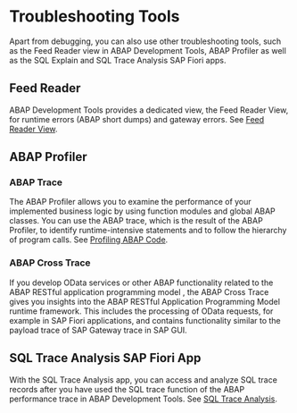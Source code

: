 <!-- loio911438b1089345cba92410f0acd5970d -->

# Troubleshooting Tools

Apart from debugging, you can also use other troubleshooting tools, such as the Feed Reader view in ABAP Development Tools, ABAP Profiler as well as the SQL Explain and SQL Trace Analysis SAP Fiori apps.



<a name="loio911438b1089345cba92410f0acd5970d__section_hml_qlq_zqb"/>

## Feed Reader

ABAP Development Tools provides a dedicated view, the Feed Reader View, for runtime errors \(ABAP short dumps\) and gateway errors. See [Feed Reader View](https://help.sap.com/viewer/5371047f1273405bb46725a417f95433/Cloud/en-US/5a71017726964694b67372ca45d64643.html).



<a name="loio911438b1089345cba92410f0acd5970d__section_qgd_wlq_zqb"/>

## ABAP Profiler



### ABAP Trace

The ABAP Profiler allows you to examine the performance of your implemented business logic by using function modules and global ABAP classes. You can use the ABAP trace, which is the result of the ABAP Profiler, to identify runtime-intensive statements and to follow the hierarchy of program calls. See [Profiling ABAP Code](https://help.sap.com/viewer/5371047f1273405bb46725a417f95433/Cloud/en-US/4ec41bbe6e391014adc9fffe4e204223.html).



### ABAP Cross Trace

If you develop OData services or other ABAP functionality related to the ABAP RESTful application programming model , the ABAP Cross Trace gives you insights into the ABAP RESTful Application Programming Model runtime framework. This includes the processing of OData requests, for example in SAP Fiori applications, and contains functionality similar to the payload trace of SAP Gateway trace in SAP GUI.



<a name="loio911438b1089345cba92410f0acd5970d__section_m2m_1nq_zqb"/>

## SQL Trace Analysis SAP Fiori App

With the SQL Trace Analysis app, you can access and analyze SQL trace records after you have used the SQL trace function of the ABAP performance trace in ABAP Development Tools. See [SQL Trace Analysis](sql-trace-analysis-ed7805c.md).

